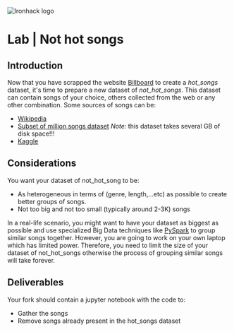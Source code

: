 ![Ironhack logo](https://i.imgur.com/1QgrNNw.png)

# Lab | Not hot songs

## Introduction

Now that you have scrapped the website [Billboard](https://www.billboard.com/charts/hot-100/) to create a *hot_songs* dataset, it's time to prepare a new dataset of *not_hot_songs*. This dataset can contain songs of your choice, others collected from the web or any other combination. Some sources of songs can be:

* [Wikipedia](https://en.wikipedia.org/wiki/Lists_of_songs)
* [Subset of million songs dataset](http://millionsongdataset.com/pages/getting-dataset/#subset) *Note:* this dataset takes several GB of disk space!!!
* [Kaggle](https://www.kaggle.com/datasets/mrmorj/dataset-of-songs-in-spotify)

## Considerations

You want your dataset of not_hot_song to be:

* As heterogeneous in terms of (genre, length,...etc) as possible to create better groups of songs.
* Not too big and not too small (typically around 2-3K) songs

In a real-life scenario, you might want to have your dataset as biggest as possible and use specialized Big Data techniques like [PySpark](https://spark.apache.org/docs/latest/api/python/) to group similar songs together. However, you are going to work on your own laptop which has limited power. Therefore, you need to limit the size of your dataset of not_hot_songs otherwise the process of grouping similar songs will take forever.

## Deliverables

Your fork should contain a jupyter notebook with the code to:

* Gather the songs
* Remove songs already present in the hot_songs dataset
